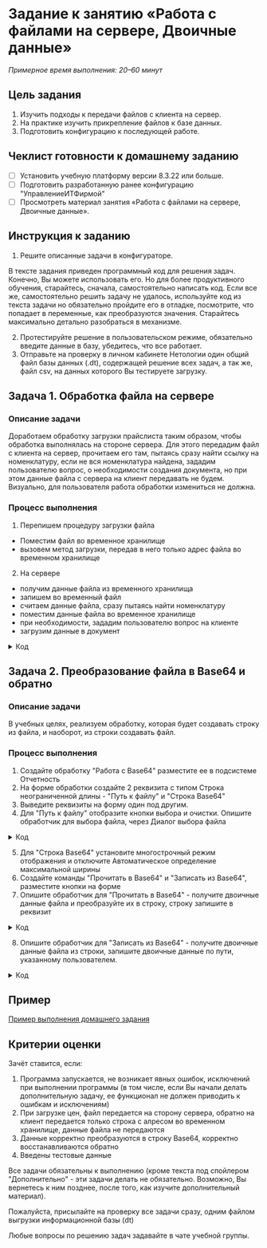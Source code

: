 # Задание к занятию «Работа с файлами на сервере, Двоичные данные»

*Примерное время выполнения: 20–60 минут*

## Цель задания

1. Изучить подходы к передачи файлов с клиента на сервер.
2. На практике изучить прикрепление файлов к базе данных.
3. Подготовить конфигурацию к последующей работе.

## Чеклист готовности к домашнему заданию

- [ ] Установить учебную платформу версии 8.3.22 или больше.
- [ ] Подготовить разработанную ранее конфигурацию "УправлениеИТФирмой"
- [ ] Просмотреть материал занятия «Работа с файлами на сервере, Двоичные данные».

## Инструкция к заданию

1. Решите описанные задачи в конфигураторе.

В тексте задания приведен программный код для решения задач. Конечно, Вы можете использовать его. Но для более продуктивного обучения, старайтесь, сначала, самостоятельно написать код. Если все же, самостоятельно решить задачу не удалось, используйте код из текста задачи но обязательно пройдите его в отладке, посмотрите, что попадает в переменные, как преобразуются значения. Старайтесь максимально детально разобраться в механизме.

2. Протестируйте решение в пользовательском режиме, обязательно введите данные в базу, убедитесь, что все работает.
3. Отправьте на проверку в личном кабинете Нетологии один общий файл базы данных (.dt), содержащей решение всех задач, а так же, файл csv, на данных которого Вы тестируете загрузку.

## Задача 1. Обработка файла на сервере

### Описание задачи

Доработаем обработку загрузки прайслиста таким образом, чтобы обработка выполнялась на стороне сервера. Для этого передадим файл с клиента на сервер, прочитаем его там, пытаясь сразу найти ссылку на номенклатуру, если не вся номенклатура найдена, зададим пользователю вопрос, о необходимости создания документа, но при этом данные файла с сервера на клиент передавать не будем.
Визуально, для пользователя работа обработки измениться не должна.

### Процесс выполнения

1. Перепишем процедуру загрузки файла

- Поместим файл во временное хранилище
- вызовем метод загрузки, передав в него только адрес файла во временном хранилище

2. На сервере
  
- получим данные файла из временного хранилища
- запишем во временный файл
- считаем данные файла, сразу пытаясь найти номенклатуру
- поместим данные файла во временное хранилище
- при необходимости, зададим пользователю вопрос на клиенте
- загрузим данные в документ

<details>
  <summary>Код</summary>

```bsl
&НаКлиенте
Асинх Процедура ЗагрузитьФайл()

	ОписаниеФайла = Ждать ПоместитьФайлНаСерверАсинх(, , , Объект.ПутьКФайлу, УникальныйИдентификатор);
	РезультатЗагрузки = ЗагрузитьФайлНаСервере(ОписаниеФайла.Адрес, УникальныйИдентификатор);

	Если Не РезультатЗагрузки.ВсяНоменклатураНайдена Тогда

		ТекстВопроса = "Не все номенклатурные позиции из файла существуют в справочнике. Продолжить создание документа?";
		ОтветПользователя = Ждать ВопросАсинх(ТекстВопроса, РежимДиалогаВопрос.ДаНет);

		Если ОтветПользователя = КодВозвратаДиалога.Нет Тогда
			Возврат;
		КонецЕсли;

	КонецЕсли;  

	СоздатьДокумент(Объект.Контрагент, РезультатЗагрузки.АдресДанныхФайла);	
КонецПроцедуры

&НаСервереБезКонтекста
Функция ЗагрузитьФайлНаСервере(АдресФайлаВоВременномХранилище, УникальныйИдентификатор)

	ДвоичныеДанныеФайла = ПолучитьИзВременногоХранилища(АдресФайлаВоВременномХранилище);
	ИмяВременногоФайла = ПолучитьИмяВременногоФайла("csv");
	ДвоичныеДанныеФайла.Записать(ИмяВременногоФайла);

	РезультатЗагрузки = Новый Структура("ВсяНоменклатураНайдена, АдресДанныхФайла", Истина, Неопределено);
	ПрочитатьФайл(ИмяВременногоФайла, РезультатЗагрузки, УникальныйИдентификатор);

	// Очистим ненужные объекты
	УдалитьФайлы(ИмяВременногоФайла);
	УдалитьИзВременногоХранилища(АдресФайлаВоВременномХранилище);

	Возврат РезультатЗагрузки;
КонецФункции

&НаСервереБезКонтекста
Процедура ПрочитатьФайл(ИмяВременногоФайла, РезультатЗагрузки, УникальныйИдентификатор)

	ТекстовыйФайлЗагрузки = Новый ТекстовыйДокумент;
	ТекстовыйФайлЗагрузки.Прочитать(ИмяВременногоФайла, КодировкаТекста.UTF8);

	ДанныеФайла = Новый Массив;
	ШаблонСообщения = НСтр("ru = 'Номенклатура: %1 не найдена'");

	//Прочитаем строки файла
	Для НомерСтроки = 1 по ТекстовыйФайлЗагрузки.КоличествоСтрок() Цикл

		НоваяСтрока = ТекстовыйФайлЗагрузки.ПолучитьСтроку(НомерСтроки);

		// «парсим» строки по ";"
		// ищем позицию символа-разделителя
		Позиция = Найти(НоваяСтрока, ";");

		// Получаем из строки наименование номенклатуры и цену
		// Наименование перед символом-разделителем, цена - после
		НаименованиеНоменклатуры = Сред(НоваяСтрока, 1, Позиция - 1);
		Цена = Сред(НоваяСтрока, Позиция + 1);

		// Готовим коллекцию данных для последующего заполнения документа
		ДанныеСтрокиДокумента = Новый Структура;
		ДанныеСтрокиДокумента.Вставить("НаименованиеНоменклатуры", НаименованиеНоменклатуры);
		ДанныеСтрокиДокумента.Вставить("Цена", Цена);

		// Сразу, ищем номенклатуру 
		Номенклатура = Справочники.Номенклатура.НайтиПоНаименованию(НаименованиеНоменклатуры); 
		Если Не ЗначениеЗаполнено(Номенклатура) Тогда

			Сообщение = Новый СообщениеПользователю;
			Сообщение.Текст = СтрШаблон(ШаблонСообщения, НаименованиеНоменклатуры);
			Сообщение.Сообщить();

			РезультатЗагрузки.ВсяНоменклатураНайдена = Ложь;
		КонецЕсли;
		ДанныеСтрокиДокумента.Вставить("НоменклатураСсылка", Номенклатура);
		
		ДанныеФайла.Добавить(ДанныеСтрокиДокумента);

	КонецЦикла;

	РезультатЗагрузки.АдресДанныхФайла = ПоместитьВоВременноеХранилище(ДанныеФайла, УникальныйИдентификатор);

КонецПроцедуры

&НаСервереБезКонтекста
Процедура СоздатьДокумент(Контрагент, АдресДанныхФайла)

	// Создаём новый документ
	ДокументЦены = Документы.УстановкаЦен.СоздатьДокумент();
	ДокументЦены.Дата = ТекущаяДата();
	ДокументЦены.Контрагент = Контрагент;
	ДокументЦены.Комментарий = "Загружен из файла";

	ДанныеФайла = ПолучитьИзВременногоХранилища(АдресДанныхФайла);
	// Обходим коллекцию с данными файла и заполняем строки табличной части
	Для Каждого ДанныеСтроки Из ДанныеФайла Цикл

		// Второй раз искать номенклатуру не надо, берем из структуры
		Номенклатура = ДанныеСтроки.НоменклатураСсылка;

		Если Не ЗначениеЗаполнено(Номенклатура) Тогда
			Продолжить;
		КонецЕсли;

		НоваяСтрокаТЧ = ДокументЦены.Цены.Добавить();
		НоваяСтрокаТЧ.Номенклатура = Номенклатура;
		НоваяСтрокаТЧ.Цена = ДанныеСтроки.Цена;

	КонецЦикла;

	ДокументЦены.Записать(РежимЗаписиДокумента.Запись);

	УдалитьИзВременногоХранилища(АдресДанныхФайла);
КонецПроцедуры
```

</details>

## Задача 2. Преобразование файла в Base64 и обратно

### Описание задачи

В учебных целях, реализуем обработку, которая будет создавать строку из файла, и наоборот, из строки создавать файл.

### Процесс выполнения

1. Создайте обработку "Работа с Base64" разместите ее в подсистеме Отчетность
2. На форме обработки создайте 2 реквизита с типом Строка неограниченной длины - "Путь к файлу" и "Строка Base64"
3. Выведите реквизиты на форму один под другим.
4. Для "Путь к файлу" отобразите кнопки выбора и очистки. Опишите обработчик для выбора файла, через Диалог выбора файла

<details>
  <summary>Код</summary>

```bsl
&НаКлиенте
Процедура ПутьКФайлуНачалоВыбора(Элемент, ДанныеВыбора, СтандартнаяОбработка)
	ВыбратьФайлАсинхронно();
КонецПроцедуры

&НаКлиенте
Асинх Процедура ВыбратьФайлАсинхронно()

	Диалог = Новый ДиалогВыбораФайла(РежимДиалогаВыбораФайла.Открытие);
	Диалог.Заголовок = "Выберите файл";
	
	РезультатВыбора = Ждать Диалог.ВыбратьАсинх();
	
	Если РезультатВыбора = Неопределено Тогда
		Возврат;
	КонецЕсли;
	
	ПутьКФайлу = РезультатВыбора[0];
КонецПроцедуры
```

</details>

5. Для "Строка Base64" установите многострочный режим отображения и отключите Автоматическое определение максимальной ширины
6. Создайте команды "Прочитать в Base64" и "Записать из Base64", разместите кнопки на форме
7. Опишите обработчик для "Прочитать в Base64" - получите двоичные данные файла и преобразуйте их в строку, строку запишите в реквизит

<details>
  <summary>Код</summary>

```bsl
&НаКлиенте
Процедура ПрочитатьВBase64(Команда)

	ДанныеФайла = Новый ДвоичныеДанные(ПутьКФайлу);
	СтрокаBase64 = Base64Строка(ДанныеФайла);
КонецПроцедуры
```

</details>

8. Опишите обработчик для "Записать из Base64" - получите двоичные данные файла из строки, запишите двоичные данные по пути, указанному пользователем.

<details>
  <summary>Код</summary>

```bsl
&НаКлиенте
Процедура ЗаписатьИзBase64(Команда)

	ЗначениеИзСтроки = Base64Значение(СтрокаBase64);
	ЗначениеИзСтроки.ЗаписатьАсинх(ПутьКФайлу);
КонецПроцедуры
```

</details>

## Пример

[Пример выполнения домашнего задания](examples/HW_6_2_example.md)

## Критерии оценки

Зачёт ставится, если:

1. Программа запускается, не возникает явных ошибок, исключений при выполнении программы (в том числе, если Вы начали делать дополнительную задачу, ее функционал не должен приводить к ошибкам и исключениям)
2. При загрузке цен, файл передается на сторону сервера, обратно на клиент передается только строка с алресом во временном хранилище, данные файла не передаются
3. Данные корректно преобразуются в строку Base64, корректно восстанавливаются обратно
4. Введены тестовые данные

Все задачи обязательны к выполнению (кроме текста под спойлером "Дополнительно" - эти задачи делать не обязательно. Возможно, Вы вернетесь к ним позднее, после того, как изучите дополнительный материал).

Пожалуйста, присылайте на проверку все задачи сразу, одним файлом выгрузки информационной базы (dt)

Любые вопросы по решению задач задавайте в чате учебной группы.
